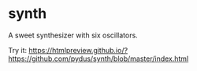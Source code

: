 # synth

A sweet synthesizer with six oscillators.

Try it: https://htmlpreview.github.io/?https://github.com/pydus/synth/blob/master/index.html

